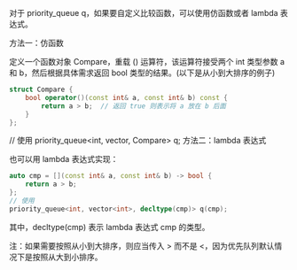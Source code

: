 对于 priority_queue<int> q，如果要自定义比较函数，可以使用仿函数或者 lambda 表达式。

方法一：仿函数

定义一个函数对象 Compare，重载 () 运算符，该运算符接受两个 int 类型参数 a 和 b，然后根据具体需求返回 bool 类型的结果。(以下是从小到大排序的例子)
```cpp
struct Compare {
    bool operator()(const int& a, const int& b) const {
        return a > b;  // 返回 true 则表示将 a 放在 b 后面
    }
};
```
// 使用
priority_queue<int, vector<int>, Compare> q;
方法二：lambda 表达式

也可以用 lambda 表达式实现：
```cpp
auto cmp = [](const int& a, const int& b) -> bool {
    return a > b;
};
// 使用
priority_queue<int, vector<int>, decltype(cmp)> q(cmp);
```
其中，decltype(cmp) 表示 lambda 表达式 cmp 的类型。

注：如果需要按照从小到大排序，则应当传入 > 而不是 <，因为优先队列默认情况下是按照从大到小排序。